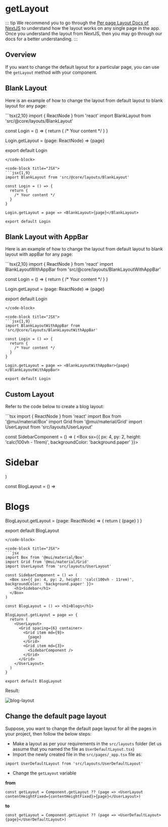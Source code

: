 # getLayout

::: tip
We recommend you to go through the [Per page Layout Docs of NextJS](https://nextjs.org/docs/basic-features/layouts#per-page-layouts) to understand how the layout works on any single page in the app. Once you understand the layout from NextJS, then you may go through our docs for a better understanding.
:::

## Overview

If you want to change the default layout for a particular page, you can use the `getLayout` method with your component.

## Blank Layout

Here is an example of how to change the layout from default layout to blank layout for any page:

<code-group>
<code-block title="TSX" active>
```tsx{2,10}
import { ReactNode } from 'react'
import BlankLayout from 'src/@core/layouts/BlankLayout'

const Login = () => {
  return {
    /* Your content */
  }
}

Login.getLayout = (page: ReactNode) => <BlankLayout>{page}</BlankLayout>

export default Login
```
</code-block>

<code-block title="JSX">
```jsx{1,9}
import BlankLayout from 'src/@core/layouts/BlankLayout'

const Login = () => {
  return {
    /* Your content */
  }
}

Login.getLayout = page => <BlankLayout>{page}</BlankLayout>

export default Login
```
</code-block>
</code-group>

## Blank Layout with AppBar

Here is an example of how to change the layout from default layout to blank layout with appBar for any page:

<code-group>
<code-block title="TSX" active>
```tsx{2,10}
import { ReactNode } from 'react'
import BlankLayoutWithAppBar from 'src/@core/layouts/BlankLayoutWithAppBar'

const Login = () => {
  return {
    /* Your content */
  }
}

Login.getLayout = (page: ReactNode) => <BlankLayoutWithAppBar>{page}</BlankLayoutWithAppBar>

export default Login
```
</code-block>

<code-block title="JSX">
```jsx{1,9}
import BlankLayoutWithAppBar from 'src/@core/layouts/BlankLayoutWithAppBar'

const Login = () => {
  return {
    /* Your content */
  }
}

Login.getLayout = page => <BlankLayoutWithAppBar>{page}</BlankLayoutWithAppBar>

export default Login
```
</code-block>
</code-group>

## Custom Layout

Refer to the code below to create a blog layout:

<code-group>
<code-block title="TSX" active>
```tsx
import { ReactNode } from 'react'
import Box from '@mui/material/Box'
import Grid from '@mui/material/Grid'
import UserLayout from 'src/layouts/UserLayout'

const SidebarComponent = () => (
  <Box sx={{ px: 4, py: 2, height: 'calc(100vh - 11rem)', backgroundColor: 'background.paper' }}>
    <h1>Sidebar</h1>
  </Box>
)

const BlogLayout = () => <h1>Blogs</h1>

BlogLayout.getLayout = (page: ReactNode) => {
  return (
    <UserLayout>
      <Grid spacing={6} container>
        <Grid item md={9}>
          {page}
        </Grid>
        <Grid item md={3}>
          <SidebarComponent />
        </Grid>
      </Grid>
    </UserLayout>
  )
}

export default BlogLayout
```
</code-block>

<code-block title="JSX">
```jsx
import Box from '@mui/material/Box'
import Grid from '@mui/material/Grid'
import UserLayout from 'src/layouts/UserLayout'

const SidebarComponent = () => (
  <Box sx={{ px: 4, py: 2, height: 'calc(100vh - 11rem)', backgroundColor: 'background.paper' }}>
    <h1>Sidebar</h1>
  </Box>
)

const BlogLayout = () => <h1>Blogs</h1>

BlogLayout.getLayout = page => {
  return (
    <UserLayout>
      <Grid spacing={6} container>
        <Grid item md={9}>
          {page}
        </Grid>
        <Grid item md={3}>
          <SidebarComponent />
        </Grid>
      </Grid>
    </UserLayout>
  )
}

export default BlogLayout
```
</code-block>
</code-group>

Result:

<img alt='blog-layout' class='medium-zoom' :src="$withBase('/images/layouts/blog-layout.png')" />

## Change the default page layout

Suppose, you want to change the default page layout for all the pages in your project, then follow the below steps:

- Make a layout as per your requirements in the `src/layouts` folder (let us assume that you named the file as `UserDefaultLayout.tsx`)
- Import the newly created file in the `src/pages/_app.tsx` file as:

```tsx
import UserDefaultLayout from 'src/layouts/UserDefaultLayout'
```

- Change the `getLayout` variable

**from**

```tsx
const getLayout = Component.getLayout ?? (page => <UserLayout contentHeightFixed={contentHeightFixed}>{page}</UserLayout>)
```

**to**

```tsx
const getLayout = Component.getLayout ?? (page => <UserDefaultLayout>{page}</UserDefaultLayout>)
```
